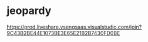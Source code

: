 # jeopardy

https://prod.liveshare.vsengsaas.visualstudio.com/join?9C43B2BE44E1073BE3E65E21B2B7430FD0BE
